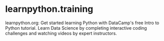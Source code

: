 # learnpython.training
learnpython.org: Get started learning Python with DataCamp's free Intro to Python tutorial. Learn Data Science by completing interactive coding challenges and watching videos by expert instructors.
